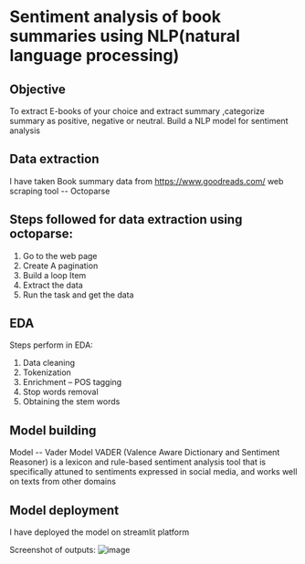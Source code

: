 # Sentiment analysis of book summaries using NLP(natural language processing)
## Objective
To extract E-books of your choice and extract summary ,categorize summary as positive, negative or neutral. Build a NLP model for sentiment analysis

## Data extraction
I have taken Book summary data from https://www.goodreads.com/
web scraping tool -- Octoparse

## Steps followed for data extraction using octoparse:

1) Go to the web page
2) Create A pagination
3) Build a loop Item
4) Extract the data
5) Run the task and get the data

## EDA
Steps perform in EDA:

1) Data cleaning
2) Tokenization
3) Enrichment – POS tagging
4) Stop words removal
5) Obtaining the stem words

## Model building
Model -- Vader Model 
VADER (Valence Aware Dictionary and Sentiment Reasoner) is a lexicon and rule-based sentiment analysis tool that is specifically attuned to sentiments expressed in social media, and works well on texts from other domains

## Model deployment
I have deployed the model on streamlit platform

Screenshot of outputs:
![image](https://user-images.githubusercontent.com/91273990/166725130-d1173cbe-9120-4bab-9b08-289febfa20a0.png)
